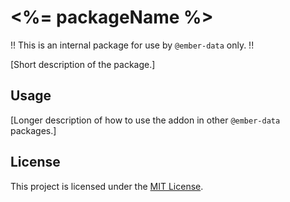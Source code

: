 # <%= packageName %>

!! This is an internal package for use by `@ember-data` only. !!

[Short description of the package.]

## Usage

[Longer description of how to use the addon in other `@ember-data` packages.]

## License

This project is licensed under the [MIT License](LICENSE.md).

